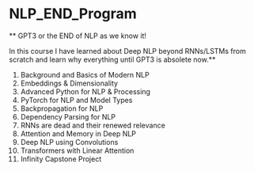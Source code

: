 # NLP_END_Program

** GPT3 or the END of NLP as we know it! </b>

 In this course I have learned about Deep NLP beyond RNNs/LSTMs from scratch and learn why everything until GPT3 is absolete now.**

1. Background and Basics of Modern NLP
2. Embeddings & Dimensionality
3. Advanced Python for NLP & Processing
4. PyTorch for NLP and Model Types
5. Backpropagation for NLP
6. Dependency Parsing for NLP
7. RNNs are dead and their renewed relevance
8. Attention and Memory in Deep NLP
9. Deep NLP using Convolutions
10. Transformers with Linear Attention
11. Infinity Capstone Project
